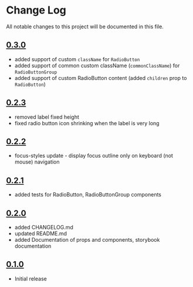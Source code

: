 # Change Log

All notable changes to this project will be documented in this file.

## [0.3.0](https://github.com/code-dot-org/code-dot-org/pull/60787)

* added support of custom `className` for `RadioButton`
* added support of common custom className (`commonClassName`) for `RadioButtonGroup`
* added support of custom RadioButton content (added `children` prop to `RadioButton`)

## [0.2.3](https://github.com/code-dot-org/code-dot-org/pull/59444)

* removed label fixed height
* fixed radio button icon shrinking when the label is very long

## [0.2.2](https://github.com/code-dot-org/code-dot-org/pull/)

* focus-styles update - display focus outline only on keyboard (not mouse) navigation

## [0.2.1](https://github.com/code-dot-org/code-dot-org/pull/53580)

* added tests for RadioButton, RadioButtonGroup components

## [0.2.0](https://github.com/code-dot-org/code-dot-org/pull/52754)

* added CHANGELOG.md
* updated README.md
* added Documentation of props and components, storybook documentation

## [0.1.0](https://github.com/code-dot-org/code-dot-org/pull/52335)

* Initial release
